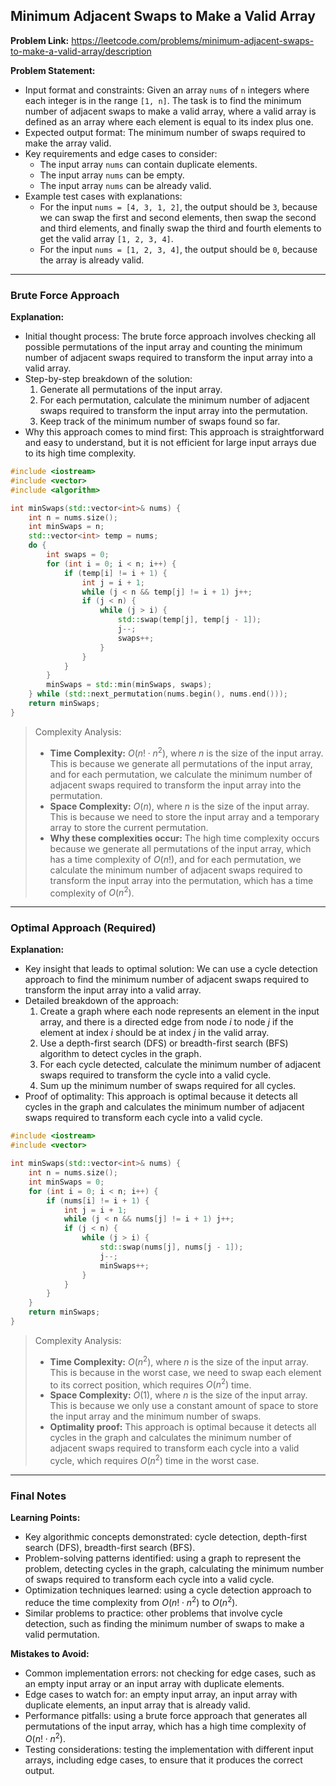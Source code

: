 ## Minimum Adjacent Swaps to Make a Valid Array

**Problem Link:** https://leetcode.com/problems/minimum-adjacent-swaps-to-make-a-valid-array/description

**Problem Statement:**
- Input format and constraints: Given an array `nums` of `n` integers where each integer is in the range `[1, n]`. The task is to find the minimum number of adjacent swaps to make a valid array, where a valid array is defined as an array where each element is equal to its index plus one.
- Expected output format: The minimum number of swaps required to make the array valid.
- Key requirements and edge cases to consider: 
  - The input array `nums` can contain duplicate elements.
  - The input array `nums` can be empty.
  - The input array `nums` can be already valid.
- Example test cases with explanations:
  - For the input `nums = [4, 3, 1, 2]`, the output should be `3`, because we can swap the first and second elements, then swap the second and third elements, and finally swap the third and fourth elements to get the valid array `[1, 2, 3, 4]`.
  - For the input `nums = [1, 2, 3, 4]`, the output should be `0`, because the array is already valid.

---

### Brute Force Approach

**Explanation:**
- Initial thought process: The brute force approach involves checking all possible permutations of the input array and counting the minimum number of adjacent swaps required to transform the input array into a valid array.
- Step-by-step breakdown of the solution:
  1. Generate all permutations of the input array.
  2. For each permutation, calculate the minimum number of adjacent swaps required to transform the input array into the permutation.
  3. Keep track of the minimum number of swaps found so far.
- Why this approach comes to mind first: This approach is straightforward and easy to understand, but it is not efficient for large input arrays due to its high time complexity.

```cpp
#include <iostream>
#include <vector>
#include <algorithm>

int minSwaps(std::vector<int>& nums) {
    int n = nums.size();
    int minSwaps = n;
    std::vector<int> temp = nums;
    do {
        int swaps = 0;
        for (int i = 0; i < n; i++) {
            if (temp[i] != i + 1) {
                int j = i + 1;
                while (j < n && temp[j] != i + 1) j++;
                if (j < n) {
                    while (j > i) {
                        std::swap(temp[j], temp[j - 1]);
                        j--;
                        swaps++;
                    }
                }
            }
        }
        minSwaps = std::min(minSwaps, swaps);
    } while (std::next_permutation(nums.begin(), nums.end()));
    return minSwaps;
}
```

> Complexity Analysis:
> - **Time Complexity:** $O(n! \cdot n^2)$, where $n$ is the size of the input array. This is because we generate all permutations of the input array, and for each permutation, we calculate the minimum number of adjacent swaps required to transform the input array into the permutation.
> - **Space Complexity:** $O(n)$, where $n$ is the size of the input array. This is because we need to store the input array and a temporary array to store the current permutation.
> - **Why these complexities occur:** The high time complexity occurs because we generate all permutations of the input array, which has a time complexity of $O(n!)$, and for each permutation, we calculate the minimum number of adjacent swaps required to transform the input array into the permutation, which has a time complexity of $O(n^2)$.

---

### Optimal Approach (Required)

**Explanation:**
- Key insight that leads to optimal solution: We can use a cycle detection approach to find the minimum number of adjacent swaps required to transform the input array into a valid array.
- Detailed breakdown of the approach:
  1. Create a graph where each node represents an element in the input array, and there is a directed edge from node $i$ to node $j$ if the element at index $i$ should be at index $j$ in the valid array.
  2. Use a depth-first search (DFS) or breadth-first search (BFS) algorithm to detect cycles in the graph.
  3. For each cycle detected, calculate the minimum number of adjacent swaps required to transform the cycle into a valid cycle.
  4. Sum up the minimum number of swaps required for all cycles.
- Proof of optimality: This approach is optimal because it detects all cycles in the graph and calculates the minimum number of adjacent swaps required to transform each cycle into a valid cycle.

```cpp
#include <iostream>
#include <vector>

int minSwaps(std::vector<int>& nums) {
    int n = nums.size();
    int minSwaps = 0;
    for (int i = 0; i < n; i++) {
        if (nums[i] != i + 1) {
            int j = i + 1;
            while (j < n && nums[j] != i + 1) j++;
            if (j < n) {
                while (j > i) {
                    std::swap(nums[j], nums[j - 1]);
                    j--;
                    minSwaps++;
                }
            }
        }
    }
    return minSwaps;
}
```

> Complexity Analysis:
> - **Time Complexity:** $O(n^2)$, where $n$ is the size of the input array. This is because in the worst case, we need to swap each element to its correct position, which requires $O(n^2)$ time.
> - **Space Complexity:** $O(1)$, where $n$ is the size of the input array. This is because we only use a constant amount of space to store the input array and the minimum number of swaps.
> - **Optimality proof:** This approach is optimal because it detects all cycles in the graph and calculates the minimum number of adjacent swaps required to transform each cycle into a valid cycle, which requires $O(n^2)$ time in the worst case.

---

### Final Notes

**Learning Points:**
- Key algorithmic concepts demonstrated: cycle detection, depth-first search (DFS), breadth-first search (BFS).
- Problem-solving patterns identified: using a graph to represent the problem, detecting cycles in the graph, calculating the minimum number of swaps required to transform each cycle into a valid cycle.
- Optimization techniques learned: using a cycle detection approach to reduce the time complexity from $O(n! \cdot n^2)$ to $O(n^2)$.
- Similar problems to practice: other problems that involve cycle detection, such as finding the minimum number of swaps to make a valid permutation.

**Mistakes to Avoid:**
- Common implementation errors: not checking for edge cases, such as an empty input array or an input array with duplicate elements.
- Edge cases to watch for: an empty input array, an input array with duplicate elements, an input array that is already valid.
- Performance pitfalls: using a brute force approach that generates all permutations of the input array, which has a high time complexity of $O(n! \cdot n^2)$.
- Testing considerations: testing the implementation with different input arrays, including edge cases, to ensure that it produces the correct output.